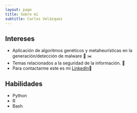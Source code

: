 ```yaml
---
layout: page
title: Sobre mí
subtitle: Carlos Velázquez
---
```


## Intereses

- Aplicación de algoritmos genéticos y metaheurísticas en la generación/detección de malware :cherries: :scissors:
- Temas relacionados a la seguridad de la información. :floppy_disk:
- Para contactarme este es mi [LinkedIn]( www.linkedin.com/in/carlos-velazquez-a38a7b1b9):herb:

## Habilidades

- Python    
- R
- Bash

